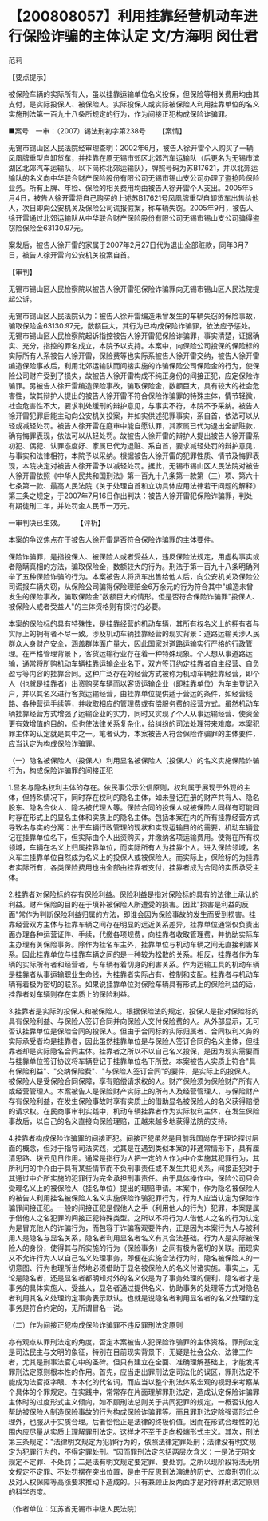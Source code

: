# 【200808057】利用挂靠经营机动车进行保险诈骗的主体认定 文/方海明 闵仕君

范莉

【要点提示】

被保险车辆的实际所有人，虽以挂靠运输单位名义投保，但保险等相关费用均由其支付，是实际投保人、被保险人。实际投保人或实际被保险人利用挂靠单位的名义实施刑法第一百九十八条所规定的行为，作为间接正犯构成保险诈骗罪。

■案号　一审：（2007）锡法刑初字第238号 　　【案情】

无锡市锡山区人民法院经审理查明：2002年6月，被告人徐开雷个人购买了一辆凤凰牌重型自卸货车，并挂靠在原无锡市郊区北郊汽车运输队（后更名为无锡市滨湖区北郊汽车运输队，以下简称北郊运输队），牌照号码为苏B17621，并以北郊运输队的名义向中华联合财产保险股份有限公司无锡市锡山支公司办理了盗抢险保险业务。所有上牌、年检、保险的相关费用均由被告人徐开雷个人支出。2005年5月4日，被告人徐开雷将自己购买的上述苏B17621号凤凰牌重型自卸货车出售给他人，次日即向公安机关及保险公司谎报假案，称车辆失窃。2005年9月，被告人徐开雷通过北郊运输队从中华联合财产保险股份有限公司无锡市锡山支公司骗得盗窃险保险金63130.97元。

案发后，被告人徐开雷的家属于2007年2月27日代为退出全部赃款，同年3月7日，被告人徐开雷向公安机关投案自首。

【审判】

无锡市锡山区人民检察院以被告人徐开雷犯保险诈骗罪向无锡市锡山区人民法院提起公诉。

无锡市锡山区人民法院认为：被告人徐开雷编造未曾发生的车辆失窃的保险事故，骗取保险金63130.97元，数额巨大，其行为已构成保险诈骗罪，依法应予惩处。无锡市锡山区人民检察院起诉指控被告人徐开雷犯保险诈骗罪，事实清楚，证据确实、充分，指控的罪名成立，本院予以支持。本案中，向保险公司投保的保险标的实际所有人系被告人徐开雷，保险费等也实际系被告人徐开雷交纳，被告人徐开雷编造保险事故后，利用北郊运输队而间接实施的诈骗保险公司保险金的行为，使保险公司财产受到了损失，故被告人徐开雷构成不纯正身份的间接正犯，应定保险诈骗罪。另被告人徐开雷编造保险事故，骗取保险金，数额巨大，具有较大的社会危害性，故其辩护人提出的被告人徐开雷不符合保险诈骗罪的特殊主体，情节轻微，社会危害性不大，要求判处缓刑的辩护意见，与事实不符，本院不予采纳。被告人徐开雷犯罪后能主动向公安机关投案，并如实供述犯罪事实，系自首，依法可以从轻或减轻处罚。被告人徐开雷在庭审中能自愿认罪，其家属已代为退出全部赃款，确有悔罪表现，依法可以从轻处罚。故被告人徐开雷的辩护人提出被告人徐开雷系初犯、偶犯、认罪态度好、家属已代为退赃、系自首，要求减轻处罚的辩护意见，与事实和法律相符，本院予以采纳。根据被告人徐开雷的犯罪性质、情节及悔罪表现，本院决定对被告人徐开雷予以减轻处罚。据此，无锡市锡山区人民法院对被告人徐开雷依照《中华人民共和国刑法》第一百九十八条第一款第（三）项、第六十七条第一款、最高人民法院《关于处理自首和立功具体应用法律若干问题的解释》第三条之规定，于2007年7月16日作出判决：被告人徐开雷犯保险诈骗罪，判处有期徒刑二年，并处罚金人民币一万元。

一审判决已生效。 　　【评析】

本案的争议焦点在于被告人徐开雷是否符合保险诈骗罪的主体要件。

保险诈骗罪，是指投保人、被保险人或者受益人，违反保险法规定，用虚构事实或者隐瞒真相的方法，骗取保险金，数额较大的行为。刑法于第一百九十八条明确列举了五种保险诈骗的行为。本案被告人将货车出售给他人后，向公安机关及保险公司谎报车辆失窃，从保险公司骗得保险理赔金6万余元的行为符合其中"编造未曾发生的保险事故，骗取保险金"数额巨大的情形。但是否符合保险诈骗罪"投保人、被保险人或者受益人"的主体资格则有探讨的必要。

本案的保险标的具有特殊性，是挂靠经营的机动车辆，其所有权名义上的拥有者与实际上的拥有者不尽一致。涉及机动车辆挂靠经营的现实背景：道路运输关涉人民群众人身财产安全，涵盖群体面广量大，因此国家对道路运输实行严格的行政管理。在严格管理背景下，客货运输行业存在着一种特殊现象。个人想从事道路运输，通常将所购机动车辆挂靠运输企业名下，双方签订约定挂靠者自主经营、自负盈亏等内容的挂靠合同。这种广泛存在的经营方式被称为机动车辆挂靠经营，即个人（也就是挂靠者）出资购买车辆而以客货运输企业（即挂靠单位）为车主登记入户，并以其名义进行客货运输经营，由挂靠单位提供适于营运的条件，如经营线路、各种营运手续等，并收取相应的管理费或有偿服务费的经营方式。虽然机动车辆挂靠经营方式增强了运输企业的实力，同时又实现了个人从事运输经营、使资金更有效增值的目的，但也使法律关系复杂化，给纠纷的司法处理带来难度。本案犯罪主体的认定就是其中之一。笔者认为，本案被告人符合保险诈骗罪的主体要件，应当认定为构成保险诈骗罪。

（一）隐名被保险人（投保人）利用显名被保险人（投保人）的名义实施保险诈骗行为，构成保险诈骗罪的间接正犯

1.显名与隐名权利主体的存在。依民事公示公信原则，权利属于展现于外观的主体，但特殊情况下，同时存在权利的隐名主体，如未登记在册的财产共有人、隐名股东、隐名合伙人、隐名被代理人等。保险合同的投保人或被保险人同样有可能同时存在形式上的显名主体和实质上的隐名主体。包括本案在内的所有挂靠经营方式导致名与实的分离：出于车辆行政管理的现状和实现运输目的的需要，机动车辆登记在挂靠单位名下，但实际由个人出资购买，并缴纳各项运输费用。使得在所有权领域，车辆在名义上归属挂靠单位，而实际所有人为挂靠个人。进入保险领域，名义车主挂靠单位自然成为名义上的投保人或被保险人。而实际上，保险标的为挂靠者实际所有，各类保险费用也由全部由挂靠者支付，挂靠者成为合同的实质承受主体。

2.挂靠者对保险标的存有保险利益。保险利益是指对保险标的具有的法律上承认的利益。财产保险的目的在于填补被保险人所遭受的损害。因此"损害是利益的反面"常作为判断保险利益归属的方法，即谁会因为保险事故的发生而受到损害。挂靠经营双方主体与挂靠车辆之间存在明显的远近关系差异，挂靠单位通常仅负责出面办理各种运营证件、手续，代缴各项规费，向挂靠者收取管理费，并协助实际车主办理有关保险事务。除作为挂名车主外，挂靠单位与机动车辆之间无直接利害关系。因此挂靠单位与挂靠车辆之间的是一种较为松散的关系。相反，挂靠者作为车辆的实际所有者和经营者，与车辆有着切身的利害关系。作为运输工具的机动车辆是挂靠者从事运输职业生命线，为挂靠者实际占有、控制和支配。挂靠者与机动车辆有着极为密切的联系。如果说挂靠单位对保险车辆具有形式上的保险利益的话，挂靠者对车辆则存在实质上的保险利益。

3.挂靠者是实际的投保人和被保险人。根据保险法的规定，投保人是指对保险标的具有保险利益、与保险人签订合同并向保险人交付保险费的人。从外部显示，无可否认挂靠单位是保险合同的投保人。但由于合同标的实际归属者、合同权利义务的实际承受者均是挂靠者，因此虽然挂靠单位是与保险人签订合同的名义主体，但挂靠者却是实际隐名合同主体。挂靠者之所以不以自己名义投保，是因为现实需要而与挂靠单位签订协议将车辆登记于挂靠单位名下所致。本案被告人实质上符合"具有保险利益"、"交纳保险费"、"与保险人签订合同"的要件，是实际上的投保人。被保险人是受保险合同保障，享有赔偿请求权的人。财产保险须为保险财产所有人或经营管理人。本案被告人是保险财产实际上的所有人及经营管理人，与保险财产存有保险利益，在发生保险事故时享有实质上的借助显名被保险人的名义获得赔偿的请求权。在民商事审判实践中，机动车辆挂靠者作为实际权利主体，在发生保险事故后，以自己的名义直接向保险理赔，正越来越多地获得法院的支持。

4.挂靠者构成保险诈骗罪的间接正犯。间接正犯虽然是目前我国尚存于理论探讨层面的概念，但对于指导司法实践，尤其是在遇到类似本案的非通常情形下，具有厘清思路、拨云见日作用。通常是指行为人把一定的人作为中介实施其犯罪行为，其所利用的中介由于具有某些情节而不负刑事责任或不发生共犯关系，间接正犯对于其通过中介所实施的犯罪行为完全承担刑事责任。由于具体操作中，保险公司只会受理名义上的被保险人（挂名单位）提出的理赔申请。本案中，作为隐名被保险人的被告人利用挂名被保险人名义实施保险诈骗犯罪行为，行为人应当认定为保险诈骗罪间接正犯。一般的间接正犯是假他人之手（利用他人的行为）犯罪，本案是属于借他人之名犯罪的间接正犯特殊类型。之所以不将行为人借他人之名的行为认定为是冒充他人的诈骗行为，而包容于诈骗客观要件内，正是因为本案行为人与被利用人是隐名与显名关系，隐名者利用显名者名义有其合法基础。行为人是实际被保险人的身份，使得其与所实施的行为（保险事务）之间有极为密切的关联。而现实又不允许行为人以自己名义处理事务，即便在实施合法行为时，隐名被保险人的一切意图、行为也理所当然地必须借助于显名被保险人的名义付诸实施。事实上，无论是隐名者，还是显名者都明知对外的名义仅是为了事务处理的便利，隐名者才是事务的具体实施人、受益人，显名者通过提供名义、协助事务的处理等方式对隐名者利用其名义处理约定事务表示默认。也就是说隐名者利用显名者的名义处理约定事务是符合约定的，无所谓冒名一说。

（二）作为间接正犯构成保险诈骗罪不违反罪刑法定原则

亦有观点从罪刑法定的角度，否定本案被告人犯保险诈骗罪的主体资格。罪刑法定是司法民主与文明的象征，特别在目前现实背景下，无疑是社会公众、法律工作者，尤其是刑事法官心中的圣碑。但只有建立在全面、准确理解基础上，才能发挥罪刑法定原则根本性的作用。首先，应当走出罪刑法定司法化的误区，罪刑法定不能成为法官抠字眼、本本化的代名词，而应当以整个刑法体系宏观的视野来考察某个具体的个罪规定。在实践中，常常存在片面理解罪刑法定，造成认定保险诈骗罪主体时的过度形式主义倾向，如不顾刑法总则关于共同犯罪的规定，一概否认他人帮助被保险人制造保险事故的行为构成保险诈骗罪等。而且罪刑法定除强调形式合理外，也服从于实质合理。后者恰恰正是法律的终极价值。因而在形式合理性的范围内应尽量从实质上理解罪刑法定。这样才不至于走向极端形式主义。其次，刑法第三条规定："法律明文规定为犯罪行为的，依照法律定罪处刑；法律没有明文规定为犯罪行为的，不得定罪处刑。"因而罪刑法定包括两层次含义：一是法无明文规定不定罪、不处罚；二是法有明文规定要定罪、要处罚。之所以现阶段将法无明文规定不定罪、不处罚摆在突出位置，是由于反思刑法演进的历史、过度刑罚化以及对人权保障等高涨要求推动下造成的。只有兼顾正反两面才是对待罪刑法定原则的科学态度。

（作者单位：江苏省无锡市中级人民法院）